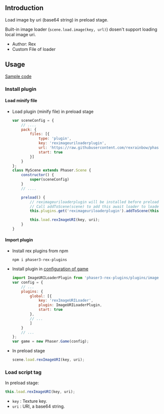 ## Introduction

Load image by uri (base64 string) in preload stage.

Built-in image loader (`scene.load.image(key, url)`) dosen't support loading local image uri.

- Author: Rex
- Custom File of loader

## Usage

[Sample code](https://github.com/rexrainbow/phaser3-rex-notes/tree/master/examples/imageuriloader)

### Install plugin

#### Load minify file

- Load plugin (minify file) in preload stage
    ```javascript
    var sceneConfig = {
        // ....
        pack: {
            files: [{
                type: 'plugin',
                key: 'reximageuriloaderplugin',
                url: 'https://raw.githubusercontent.com/rexrainbow/phaser3-rex-notes/master/dist/reximageuriloaderplugin.min.js',
                start: true
            }]
        }
    };
    class MyScene extends Phaser.Scene {
        constructor() {
            super(sceneConfig)
        }
        // ....

        preload() {
            // reximageuriloaderplugin will be installed before preload(), but not added to loader yet
            // Call addToScene(scene) to add this await loader to loader of this scene
            this.plugins.get('reximageuriloaderplugin').addToScene(this);

            this.load.rexImageURI(key, uri);
        }
    }
    ```

#### Import plugin

- Install rex plugins from npm
    ```
    npm i phaser3-rex-plugins
    ```
- Install plugin in [configuration of game](game.md#configuration)
    ```javascript
    import ImageURILoaderPlugin from 'phaser3-rex-plugins/plugins/imageuriloader-plugin.js';
    var config = {
        // ...
        plugins: {
            global: [{
                key: 'rexImageURILoader',
                plugin: ImageURILoaderPlugin,
                start: true
            },
            // ...
            ]
        }
        // ...
    };
    var game = new Phaser.Game(config);
    ```
- In preload stage
    ```javascript
    scene.load.rexImageURI(key, uri);
    ```

### Load script tag

In preload stage:

```javascript
this.load.rexImageURI(key, uri);
```

- `key` : Texture key.
- `uri` : URI, a base64 string.